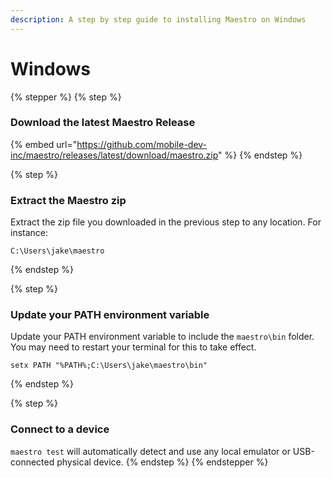```yaml
---
description: A step by step guide to installing Maestro on Windows
---
```


# Windows

{% stepper %}
{% step %}
### Download the latest Maestro Release

{% embed url="https://github.com/mobile-dev-inc/maestro/releases/latest/download/maestro.zip" %}
{% endstep %}

{% step %}
### Extract the Maestro zip

Extract the zip file you downloaded in the previous step to any location. For instance:

```
C:\Users\jake\maestro
```
{% endstep %}

{% step %}
### Update your PATH environment variable

Update your PATH environment variable to include the `maestro\bin` folder. You may need to restart your terminal for this to take effect.

```
setx PATH "%PATH%;C:\Users\jake\maestro\bin"
```
{% endstep %}

{% step %}
### Connect to a device

`maestro test` will automatically detect and use any local emulator or USB-connected physical device.
{% endstep %}
{% endstepper %}
